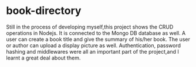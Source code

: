 # book-directory
Still in the process of developing myself,this project shows the CRUD operations in Nodejs.
It is connected to the Mongo DB database as well.
A user can create a book title and give the summary of his/her book. 
The user or author can upload a display picture as well. 
Authentication, password hashing and middlewares were all an important part of the project,and I learnt a great deal about them.
